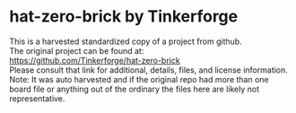 
# hat-zero-brick by Tinkerforge  
This is a harvested standardized copy of a project from github.  
The original project can be found at:  
https://github.com/Tinkerforge/hat-zero-brick  
Please consult that link for additional, details, files, and license information.  
Note: It was auto harvested and if the original repo had more than one board file or anything out of the ordinary the files here are likely not representative.  
    